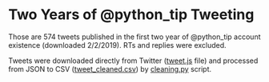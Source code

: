 # Two Years of @python_tip Tweeting

Those are 574 tweets published in the first two year of @python_tip account existence (downloaded 2/2/2019). RTs and replies were excluded. 

Tweets were downloaded directly from Twitter ([tweet.js](https://github.com/simecek/two-years-of-python_tip/blob/master/data/tweet.js) file) and processed from JSON to CSV ([tweet_cleaned.csv](https://github.com/simecek/two-years-of-python_tip/blob/master/data/tweet_cleaned.csv)) by [cleaning.py](https://github.com/simecek/two-years-of-python_tip/blob/master/scripts/cleaning.py) script.  
